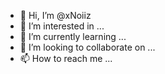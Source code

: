 - 👋 Hi, I’m @xNoiiz
- 👀 I’m interested in ...
- 🌱 I’m currently learning ...
- 💞️ I’m looking to collaborate on ...
- 📫 How to reach me ...

<!---
xNoiiz/xNoiiz is a ✨ special ✨ repository because its `README.md` (this file) appears on your GitHub profile.
You can click the Preview link to take a look at your changes.
--->

